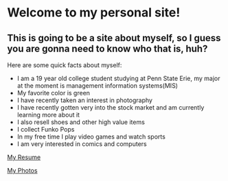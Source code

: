 # Welcome to my personal site!
   ## This is going to be a site about myself, so I guess you are gonna need to know who that is, huh?
   Here are some quick facts about myself:
   
- I am a 19 year old college student studying at Penn State Erie, my major at the moment is management information systems(MIS)
- My favorite color is green 
- I have recently taken an interest in photography
- I have recently gotten very into the stock market and am currently learning more about it
- I also resell shoes and other high value items
- I collect Funko Pops
- In my free time I play video games and watch sports
- I am very interested in comics and computers


[My Resume](resume.md)

[My Photos](photos.md)



   

